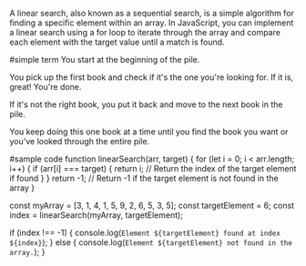 A linear search, also known as a sequential search, is a simple algorithm for finding a specific element within an array. In JavaScript, you can implement a linear search using a for loop to iterate through the array and compare each element with the target value until a match is found.

#simple term
You start at the beginning of the pile.

You pick up the first book and check if it's the one you're looking for. If it is, great! You're done.

If it's not the right book, you put it back and move to the next book in the pile.

You keep doing this one book at a time until you find the book you want or you've looked through the entire pile.

#sample code
function linearSearch(arr, target) {
    for (let i = 0; i < arr.length; i++) {
        if (arr[i] === target) {
            return i; // Return the index of the target element if found
        }
    }
    return -1; // Return -1 if the target element is not found in the array
}

const myArray = [3, 1, 4, 1, 5, 9, 2, 6, 5, 3, 5];
const targetElement = 6;
const index = linearSearch(myArray, targetElement);

if (index !== -1) {
    console.log(`Element ${targetElement} found at index ${index}`);
} else {
    console.log(`Element ${targetElement} not found in the array.`);
}
